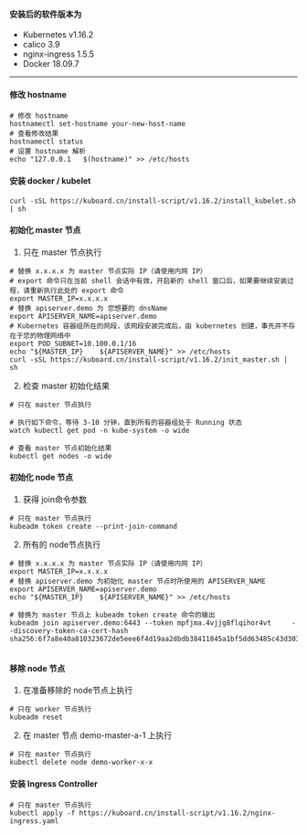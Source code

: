 ####  **安装后的软件版本为** 

*  Kubernetes v1.16.2 
  *  calico 3.9 
  *  nginx-ingress 1.5.5 
*  Docker 18.09.7 

------

#### 修改 hostname

```shell
# 修改 hostname
hostnamectl set-hostname your-new-host-name
# 查看修改结果
hostnamectl status
# 设置 hostname 解析
echo "127.0.0.1   $(hostname)" >> /etc/hosts
```

#### 安装 docker / kubelet

```shell
curl -sSL https://kuboard.cn/install-script/v1.16.2/install_kubelet.sh | sh
```

####  初始化 master 节点

1. 只在 master 节点执行

```shell
# 替换 x.x.x.x 为 master 节点实际 IP（请使用内网 IP）
# export 命令只在当前 shell 会话中有效，开启新的 shell 窗口后，如果要继续安装过程，请重新执行此处的 export 命令
export MASTER_IP=x.x.x.x
# 替换 apiserver.demo 为 您想要的 dnsName
export APISERVER_NAME=apiserver.demo
# Kubernetes 容器组所在的网段，该网段安装完成后，由 kubernetes 创建，事先并不存在于您的物理网络中
export POD_SUBNET=10.100.0.1/16
echo "${MASTER_IP}    ${APISERVER_NAME}" >> /etc/hosts
curl -sSL https://kuboard.cn/install-script/v1.16.2/init_master.sh | sh
```

 2. 检查 master 初始化结果

```shell
# 只在 master 节点执行

# 执行如下命令，等待 3-10 分钟，直到所有的容器组处于 Running 状态
watch kubectl get pod -n kube-system -o wide

# 查看 master 节点初始化结果
kubectl get nodes -o wide
```

#### 初始化 node 节点

1.  获得 join命令参数

```shell
# 只在 master 节点执行
kubeadm token create --print-join-command
```

2.  所有的 node节点执行

```shell
# 替换 x.x.x.x 为 master 节点实际 IP（请使用内网 IP）
export MASTER_IP=x.x.x.x
# 替换 apiserver.demo 为初始化 master 节点时所使用的 APISERVER_NAME
export APISERVER_NAME=apiserver.demo
echo "${MASTER_IP}    ${APISERVER_NAME}" >> /etc/hosts

# 替换为 master 节点上 kubeadm token create 命令的输出
kubeadm join apiserver.demo:6443 --token mpfjma.4vjjg8flqihor4vt     --discovery-token-ca-cert-hash sha256:6f7a8e40a810323672de5eee6f4d19aa2dbdb38411845a1bf5dd63485c43d303
 
```

#### 移除 node 节点

1.  在准备移除的 node节点上执行 

```shell
# 只在 worker 节点执行
kubeadm reset
```

2.  在 master 节点 demo-master-a-1 上执行 

```shell
# 只在 master 节点执行
kubectl delete node demo-worker-x-x
```

#### 安装 Ingress Controller

```shell
# 只在 master 节点执行
kubectl apply -f https://kuboard.cn/install-script/v1.16.2/nginx-ingress.yaml
```
